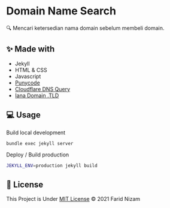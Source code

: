 # Domain Name Search

🔍 Mencari ketersedian nama domain sebelum membeli domain.

## ✨ Made with

- Jekyll
- HTML & CSS
- Javascript
- [Punycode](https://github.com/mathiasbynens/punycode.js)
- [Cloudflare DNS Query](https://developers.cloudflare.com/1.1.1.1/encrypted-dns/dns-over-https/make-api-requests/dns-json)
- [Iana Domain .TLD](https://data.iana.org/TLD/tlds-alpha-by-domain.txt)

## 💻 Usage

Build local development

```bash
bundle exec jekyll server
```

Deploy / Build production

```bash
JEKYLL_ENV=production jekyll build
```

## 📄 License

This Project is Under [MIT License](LICENSE) &copy; 2021 Farid Nizam
